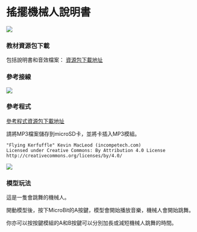 # 搖擺機械人說明書

![](https://kittenbothk.readthedocs.io/en/latest/\_images/05\_dancing.png)

### 教材資源包下載

包括說明書和音效檔案： [資源包下載地址](https://bit.ly/Powerbrick10in1BuildingGuide)

### 參考接線

![](https://kittenbothk.readthedocs.io/en/latest/\_images/05\_dancingcon.png)

### 參考程式

[參考程式資源包下載地址](https://bit.ly/Powerbrick10in1ModelsHex)

請將MP3檔案儲存到microSD卡，並將卡插入MP3模組。

```
"Flying Kerfuffle" Kevin MacLeod (incompetech.com)
Licensed under Creative Commons: By Attribution 4.0 License
http://creativecommons.org/licenses/by/4.0/
```

![](https://kittenbothk.readthedocs.io/en/latest/\_images/05\_dancingcode.png)

### 模型玩法

這是一隻會跳舞的機械人。

開動模型後，按下MicroBit的A按鍵，模型會開始播放音樂，機械人會開始跳舞。

你亦可以按按鍵模組的A和B按鍵可以分別加長或減短機械人跳舞的時間。
